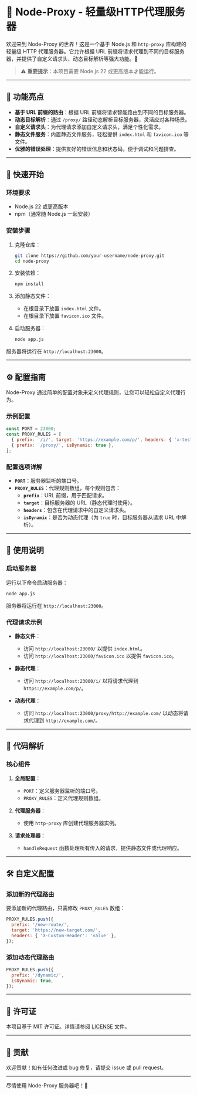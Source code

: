 # 🚀 Node-Proxy - 轻量级HTTP代理服务器

欢迎来到 Node-Proxy 的世界！这是一个基于 Node.js 和 `http-proxy` 库构建的轻量级 HTTP 代理服务器。它允许根据 URL 前缀将请求代理到不同的目标服务器，并提供了自定义请求头、动态目标解析等强大功能。🚀

> ⚠️ **重要提示**：本项目需要 Node.js 22 或更高版本才能运行。

---

## 🌟 功能亮点

- **基于 URL 前缀的路由**：根据 URL 前缀将请求智能路由到不同的目标服务器。
- **动态目标解析**：通过 `/proxy/` 路径动态解析目标服务器，灵活应对各种场景。
- **自定义请求头**：为代理请求添加自定义请求头，满足个性化需求。
- **静态文件服务**：内置静态文件服务，轻松提供 `index.html` 和 `favicon.ico` 等文件。
- **优雅的错误处理**：提供友好的错误信息和状态码，便于调试和问题排查。

---

## 🚀 快速开始

### 环境要求

- Node.js 22 或更高版本
- npm（通常随 Node.js 一起安装）

### 安装步骤

1. 克隆仓库：
   ```bash
   git clone https://github.com/your-username/node-proxy.git
   cd node-proxy
   ```

2. 安装依赖：
   ```bash
   npm install
   ```

3. 添加静态文件：
   - 在根目录下放置 `index.html` 文件。
   - 在根目录下放置 `favicon.ico` 文件。

4. 启动服务器：
   ```bash
   node app.js
   ```

服务器将运行在 `http://localhost:23000`。

---

## ⚙️ 配置指南

Node-Proxy 通过简单的配置对象来定义代理规则，让您可以轻松自定义代理行为。

### 示例配置

```javascript
const PORT = 23000;
const PROXY_RULES = [
  { prefix: '/i/', target: 'https://example.com/p/', headers: { 'x-test': 'test' } },
  { prefix: '/proxy/', isDynamic: true },
];
```

### 配置选项详解

- **`PORT`**：服务器监听的端口号。
- **`PROXY_RULES`**：代理规则数组，每个规则包含：
  - **`prefix`**：URL 前缀，用于匹配请求。
  - **`target`**：目标服务器的 URL（静态代理时使用）。
  - **`headers`**：包含在代理请求中的自定义请求头。
  - **`isDynamic`**：是否为动态代理（为 `true` 时，目标服务器从请求 URL 中解析）。

---

## 📖 使用说明

### 启动服务器

运行以下命令启动服务器：

```bash
node app.js
```

服务器将运行在 `http://localhost:23000`。

### 代理请求示例

- **静态文件**：
  - 访问 `http://localhost:23000/` 以提供 `index.html`。
  - 访问 `http://localhost:23000/favicon.ico` 以提供 `favicon.ico`。

- **静态代理**：
  - 访问 `http://localhost:23000/i/` 以将请求代理到 `https://example.com/p/`。

- **动态代理**：
  - 访问 `http://localhost:23000/proxy/http://example.com/` 以动态将请求代理到 `http://example.com/`。

---

## 🧠 代码解析

### 核心组件

1. **全局配置**：
   - `PORT`：定义服务器监听的端口号。
   - `PROXY_RULES`：定义代理规则数组。

2. **代理服务器**：
   - 使用 `http-proxy` 库创建代理服务器实例。

3. **请求处理器**：
   - `handleRequest` 函数处理所有传入的请求，提供静态文件或代理响应。

---

## 🛠️ 自定义配置

### 添加新的代理路由

要添加新的代理路由，只需修改 `PROXY_RULES` 数组：

```javascript
PROXY_RULES.push({
  prefix: '/new-route/',
  target: 'https://new-target.com/',
  headers: { 'X-Custom-Header': 'value' },
});
```

### 添加动态代理路由

```javascript
PROXY_RULES.push({
  prefix: '/dynamic/',
  isDynamic: true,
});
```

---

## 📄 许可证

本项目基于 MIT 许可证。详情请参阅 [LICENSE](LICENSE) 文件。

---

## 🤝 贡献

欢迎贡献！如有任何改进或 bug 修复，请提交 issue 或 pull request。

---

尽情使用 Node-Proxy 服务器吧！🚀